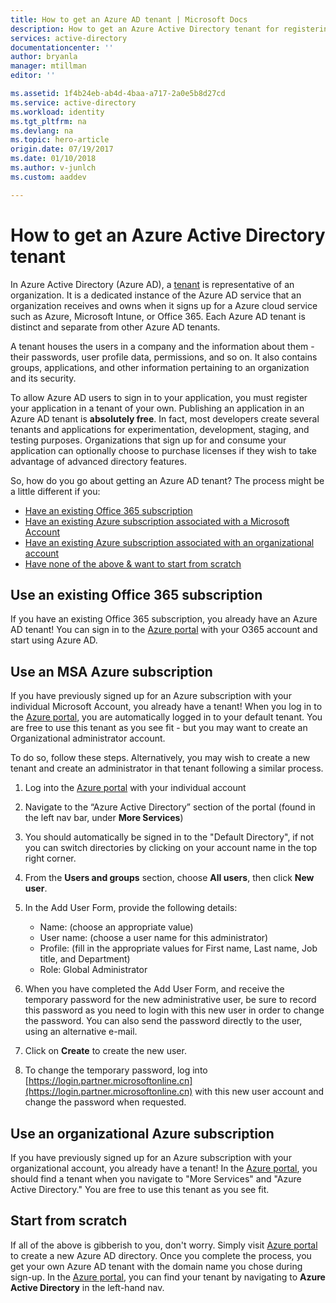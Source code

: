 ```yaml
---
title: How to get an Azure AD tenant | Microsoft Docs
description: How to get an Azure Active Directory tenant for registering and building applications.
services: active-directory
documentationcenter: ''
author: bryanla
manager: mtillman
editor: ''

ms.assetid: 1f4b24eb-ab4d-4baa-a717-2a0e5b8d27cd
ms.service: active-directory
ms.workload: identity
ms.tgt_pltfrm: na
ms.devlang: na
ms.topic: hero-article
origin.date: 07/19/2017
ms.date: 01/10/2018
ms.author: v-junlch
ms.custom: aaddev

---
```

# How to get an Azure Active Directory tenant
In Azure Active Directory (Azure AD), a [tenant](https://msdn.microsoft.com/library/azure/jj573650.aspx#BKMK_WhatIsAnAzureADTenant) is representative of an organization.  It is a dedicated instance of the Azure AD service that an organization receives and owns when it signs up for a Azure cloud service such as Azure, Microsoft Intune, or Office 365.  Each Azure AD tenant is distinct and separate from other Azure AD tenants.  

A tenant houses the users in a company and the information about them - their passwords, user profile data, permissions, and so on.  It also contains groups, applications, and other information pertaining to an organization and its security.

To allow Azure AD users to sign in to your application, you must register your application in a tenant of your own.  Publishing an application in an Azure AD tenant is **absolutely free**.  In fact, most developers create several tenants and applications for experimentation, development, staging, and testing purposes.  Organizations that sign up for and consume your application can optionally choose to purchase licenses if they wish to take advantage of advanced directory features.

So, how do you go about getting an Azure AD tenant?  The process might be a little different if you:

- [Have an existing Office 365 subscription](#use-an-existing-office-365-subscription)
- [Have an existing Azure subscription associated with a Microsoft Account](#use-an-msa-azure-subscription)
- [Have an existing Azure subscription associated with an organizational account](#use-an-organizational-azure-subscription)
- [Have none of the above & want to start from scratch](#start-from-scratch)

## <a name="use-an-existing-office-365-subscription"></a>Use an existing Office 365 subscription
If you have an existing Office 365 subscription, you already have an Azure AD tenant! You can sign in to the [Azure portal](https://portal.azure.cn) with your O365 account and start using Azure AD.

## <a name="use-an-msa-azure-subscription"></a>Use an MSA Azure subscription
If you have previously signed up for an Azure subscription with your individual Microsoft Account, you already have a tenant!  When you log in to the [Azure portal](https://portal.azure.cn), you are automatically logged in to your default tenant. You are free to use this tenant as you see fit - but you may want to create an Organizational administrator account.

To do so, follow these steps.  Alternatively, you may wish to create a new tenant and create an administrator in that tenant following a similar process.

1. Log into the [Azure portal](https://portal.azure.cn) with your individual account
2. Navigate to the “Azure Active Directory” section of the portal (found in the left nav bar, under **More Services**)
3. You should automatically be signed in to the "Default Directory", if not you can switch directories by clicking on your account name in the top right corner.
4. From the **Users and groups** section, choose **All users**, then click **New user**.
5. In the Add User Form, provide the following details:

   - Name: (choose an appropriate value)
   - User name: (choose a user name for this administrator)
   - Profile: (fill in the appropriate values for First name, Last name, Job title, and Department)
   - Role: Global Administrator
6. When you have completed the Add User Form, and receive the temporary password for the new administrative user, be sure to record this password as you need to login with this new user in order to change the password. You can also send the password directly to the user, using an alternative e-mail.
7. Click on **Create** to create the new user.
8. To change the temporary password, log into [https://login.partner.microsoftonline.cn](https://login.partner.microsoftonline.cn) with this new user account and change the password when requested.

## Use an organizational Azure subscription
If you have previously signed up for an Azure subscription with your organizational account, you already have a tenant!  In the [Azure portal](https://portal.azure.cn), you should find a tenant when you navigate to "More Services" and "Azure Active Directory."  You are free to use this tenant as you see fit.

## Start from scratch
If all of the above is gibberish to you, don't worry. Simply visit [Azure portal](https://portal.azure.cn/#create/Microsoft.AzureActiveDirectory) to create a new Azure AD directory. Once you complete the process, you get your own Azure AD tenant with the domain name you chose during sign-up.  In the [Azure portal](https://portal.azure.cn), you can find your tenant by navigating to **Azure Active Directory** in the left-hand nav.

<!--Update_Description: wording update -->